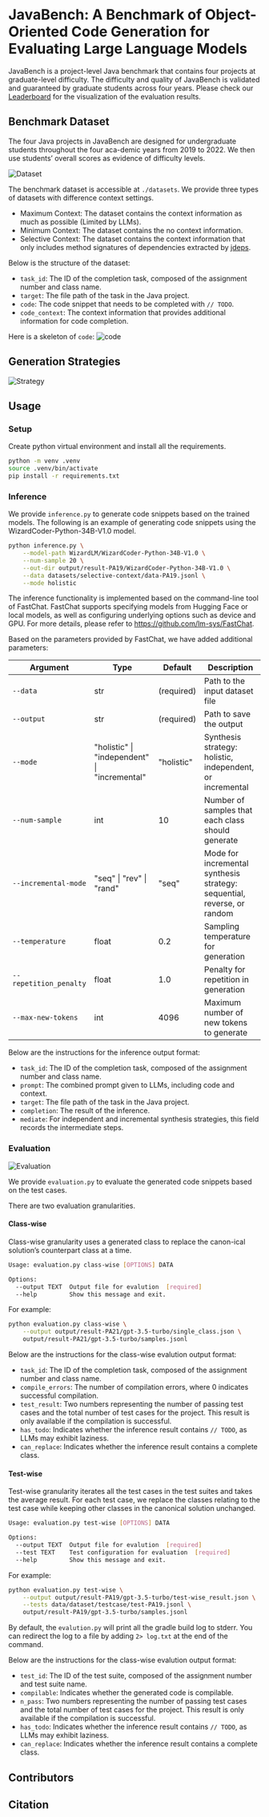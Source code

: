 # JavaBench: A Benchmark of Object-Oriented Code Generation for Evaluating Large Language Models

JavaBench is a project-level Java benchmark that contains four projects at graduate-level difficulty. The difficulty and quality of JavaBench is validated and guaranteed by graduate students across four years. Please check our [Leaderboard](https://java-bench.github.io/leaderboard.html) for the visualization of the evaluation results.

## Benchmark Dataset

The four Java projects in JavaBench are designed for undergraduate students throughout the four aca-demic years from 2019 to 2022. We then use students’ overall scores as evidence of difficulty levels.

![Dataset](./paper_plot/images/projects.png)

The benchmark dataset is accessible at `./datasets`. We provide three types of datasets with difference context settings.
- Maximum Context: The dataset contains the context information as much as possible (Limited by LLMs).
- Minimum Context: The dataset contains the no context information.
- Selective Context: The dataset contains the context information that only includes method signatures of dependencies extracted by [jdeps](https://docs.oracle.com/en/java/javase/11/tools/jdeps.html).

Below is the structure of the dataset:
- `task_id`: The ID of the completion task, composed of the assignment number and class name.
- `target`: The file path of the task in the Java project.
- `code`: The code snippet that needs to be completed with `// TODO`.
- `code_context`: The context information that provides additional information for code completion.

Here is a skeleton of `code`:
![code](./paper_plot/images/code.png)

## Generation Strategies

![Strategy](./paper_plot/images/strategy.png)

## Usage

### Setup

Create python virtual environment and install all the requirements.

```bash
python -m venv .venv
source .venv/bin/activate
pip install -r requirements.txt
```

### Inference

We provide `inference.py` to generate code snippets based on the trained models. The following is an example of generating code snippets using the WizardCoder-Python-34B-V1.0 model.

```bash
python inference.py \
    --model-path WizardLM/WizardCoder-Python-34B-V1.0 \
    --num-sample 20 \
    --out-dir output/result-PA19/WizardCoder-Python-34B-V1.0 \
    --data datasets/selective-context/data-PA19.jsonl \
    --mode holistic
```

The inference functionality is implemented based on the command-line tool of FastChat. FastChat supports specifying models from Hugging Face or local models, as well as configuring underlying options such as device and GPU. For more details, please refer to https://github.com/lm-sys/FastChat.

Based on the parameters provided by FastChat, we have added additional parameters:

| Argument               | Type                                         | Default    | Description                                                             |
| ---------------------- | -------------------------------------------- | ---------- | ----------------------------------------------------------------------- |
| `--data`               | str                                          | (required) | Path to the input dataset file                                          |
| `--output`             | str                                          | (required) | Path to save the output                                                 |
| `--mode`               | "holistic" \| "independent" \| "incremental" | "holistic" | Synthesis strategy: holistic, independent, or incremental               |
| `--num-sample`         | int                                          | 10         | Number of samples that each class should generate                       |
| `--incremental-mode`   | "seq" \| "rev" \| "rand"                     | "seq"      | Mode for incremental synthesis strategy: sequential, reverse, or random |
| `--temperature`        | float                                        | 0.2        | Sampling temperature for generation                                     |
| `--repetition_penalty` | float                                        | 1.0        | Penalty for repetition in generation                                    |
| `--max-new-tokens`     | int                                          | 4096       | Maximum number of new tokens to generate                                |

Below are the instructions for the inference output format:

- `task_id`: The ID of the completion task, composed of the assignment number and class name.
- `prompt`: The combined prompt given to LLMs, including code and context.
- `target`: The file path of the task in the Java project.
- `completion`: The result of the inference.
- `mediate`: For independent and incremental synthesis strategies, this field records the intermediate steps.

### Evaluation

![Evaluation](./paper_plot/images/evaluation.png)

We provide `evaluation.py` to evaluate the generated code snippets based on the test cases.

There are two evaluation granularities.

#### Class-wise

Class-wise granularity uses a generated class to replace the canon-ical solution’s counterpart class at a time.

```bash
Usage: evaluation.py class-wise [OPTIONS] DATA

Options:
  --output TEXT  Output file for evalution  [required]
  --help         Show this message and exit.
```

For example:

```bash
python evaluation.py class-wise \
    --output output/result-PA21/gpt-3.5-turbo/single_class.json \
    output/result-PA21/gpt-3.5-turbo/samples.jsonl
```

Below are the instructions for the class-wise evalution output format:

- `task_id`: The ID of the completion task, composed of the assignment number and class name.
- `compile_errors`: The number of compilation errors, where 0 indicates successful compilation.
- `test_result`: Two numbers representing the number of passing test cases and the total number of test cases for the project. This result is only available if the compilation is successful.
- `has_todo`: Indicates whether the inference result contains `// TODO`, as LLMs may exhibit laziness.
- `can_replace`: Indicates whether the inference result contains a complete class.

#### Test-wise

Test-wise granularity iterates all the test cases in the test suites and takes the average result. For each test case, we replace the classes relating to the test case while keeping other classes in the canonical solution unchanged.

```bash
Usage: evaluation.py test-wise [OPTIONS] DATA

Options:
  --output TEXT  Output file for evalution  [required]
  --test TEXT    Test configuration for evaluation  [required]
  --help         Show this message and exit.
```

For example:

```bash
python evaluation.py test-wise \
    --output output/result-PA19/gpt-3.5-turbo/test-wise_result.json \
    --tests data/dataset/testcase/test-PA19.jsonl \
    output/result-PA19/gpt-3.5-turbo/samples.jsonl
```

By default, the `evalution.py` will print all the gradle build log to stderr. You can redirect the log to a file by adding `2> log.txt` at the end of the command.

Below are the instructions for the class-wise evalution output format:

- `test_id`: The ID of the test suite, composed of the assignment number and test suite name.
- `compilable`: Indicates whether the generated code is compilable.
- `n_pass`: Two numbers representing the number of passing test cases and the total number of test cases for the project. This result is only available if the compilation is successful.
- `has_todo`: Indicates whether the inference result contains `// TODO`, as LLMs may exhibit laziness.
- `can_replace`: Indicates whether the inference result contains a complete class.

## Contributors

## Citation